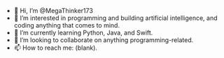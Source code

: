 - 👋 Hi, I’m @MegaThinker173
- 👀 I’m interested in programming and building artificial intelligence, and coding anything that comes to mind.
- 🌱 I’m currently learning Python, Java, and Swift.
- 💞️ I’m looking to collaborate on anything programming-related.
- 📫 How to reach me: (blank).

<!---
MegaThinker173/MegaThinker173 is a ✨ special ✨ repository because its `README.md` (this file) appears on your GitHub profile.
You can click the Preview link to take a look at your changes.
--->
